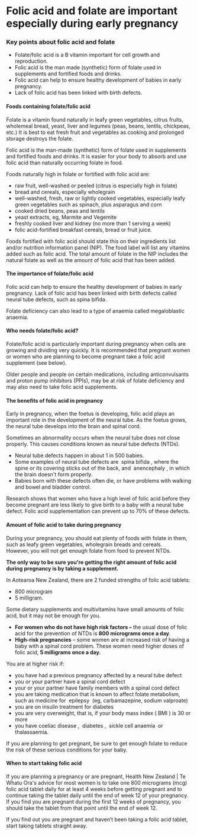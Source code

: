 # Folic acid and folate are important especially during early pregnancy

### Key points about folic acid and folate

- Folate/folic acid is a B vitamin important for cell growth and reproduction.
- Folic acid is the man made (synthetic) form of folate used in supplements and fortified foods and drinks.
- Folic acid can help to ensure healthy development of babies in early pregnancy.
- Lack of folic acid has been linked with birth defects.

#### Foods containing folate/folic acid

Folate is a vitamin found naturally in leafy green vegetables, citrus fruits, wholemeal bread, yeast, liver and legumes (peas, beans, lentils, chickpeas, etc.) It is best to eat fresh fruit and vegetables as cooking and prolonged storage destroys the folate.

Folic acid is the man-made (synthetic) form of folate used in supplements and fortified foods and drinks. It is easier for your body to absorb and use folic acid than naturally occurring folate in food.

Foods naturally high in folate or fortified with folic acid are:

- raw fruit, well-washed or peeled (citrus is especially high in folate)
- bread and cereals, especially wholegrain
- well-washed, fresh, raw or lightly cooked vegetables, especially leafy green vegetables such as spinach, plus asparagus and corn
- cooked dried beans, peas and lentils
- yeast extracts, eg, Marmite and Vegemite
- freshly cooked liver and kidney (no more than 1 serving a week)
- folic acid-fortified breakfast cereals, bread or fruit juice.

Foods fortified with folic acid should state this on their ingredients list and/or nutrition information panel (NIP). The food label will list any vitamins added such as folic acid. The total amount of folate in the NIP includes the natural folate as well as the amount of folic acid that has been added.

#### The importance of folate/folic acid 

Folic acid can help to ensure the healthy development of babies in early pregnancy. Lack of folic acid has been linked with birth defects called neural tube defects, such as spina bifida.

Folate deficiency can also lead to a type of anaemia called megaloblastic anaemia.

#### Who needs folate/folic acid?

Folate/folic acid is particularly important during pregnancy when cells are growing and dividing very quickly. It is recommended that pregnant women or women who are planning to become pregnant take a folic acid supplement (see below).

Older people and people on certain medications, including anticonvulsants and proton pump inhibitors (PPIs), may be at risk of folate deficiency and may also need to take folic acid supplements.

#### The benefits of folic acid in pregnancy

Early in pregnancy, when the foetus is developing, folic acid plays an important role in the development of the neural tube. As the foetus grows, the neural tube develops into the brain and spinal cord.

Sometimes an abnormality occurs when the neural tube does not close properly. This causes conditions known as neural tube defects (NTDs).

- Neural tube defects happen in about 1 in 500 babies.
- Some examples of neural tube defects are  spina bifida
  , where the spine or its covering sticks out of the back, and  anencephaly
  , in which the brain doesn't form properly.
- Babies born with these defects often die, or have problems with walking and bowel and bladder control.

Research shows that women who have a high level of folic acid before they become pregnant are less likely to give birth to a baby with a neural tube defect. Folic acid supplementation can prevent up to 70% of these defects.

#### Amount of folic acid to take during pregnancy

During your pregnancy, you should eat plenty of foods with folate in them, such as leafy green vegetables, wholegrain breads and cereals. However, you will not get enough folate from food to prevent NTDs.

**The only way to be sure you're getting the right amount of folic acid during pregnancy is by taking a supplement.**

In Aotearoa New Zealand, there are 2 funded strengths of folic acid tablets:

- 800 microgram
- 5 milligram.

Some dietary supplements and multivitamins have small amounts of folic acid, but it may not be enough for you.

- **For women who do not have high risk factors –** the usual dose of folic acid for the prevention of NTDs is **800 micrograms once a day**.
- **High-risk pregnancies** – some women are at increased risk of having a baby with a spinal cord problem. These women need higher doses of folic acid, **5 milligrams once a day.**

You are at higher risk if:

- you have had a previous pregnancy affected by a neural tube defect
- you or your partner have a spinal cord defect
- your or your partner have family members with a spinal cord defect
- you are taking medication that is known to affect folate metabolism, such as medicine for  epilepsy
   (eg, carbamazepine, sodium valproate)
- you are on insulin treatment for diabetes
- you are very overweight, that is, if your body mass index ( BMI
  ) is 30 or more
- you have coeliac disease
  ,  diabetes
  ,  sickle cell anaemia
   or thalassaemia.

If you are planning to get pregnant, be sure to get enough folate to reduce the risk of these serious conditions for your baby.

#### When to start taking folic acid

If you are planning a pregnancy or are pregnant, Health New Zealand | Te Whatu Ora's advice for most women is to take one 800 micrograms (mcg) folic acid
tablet daily for at least 4 weeks before getting pregnant and to continue taking the tablet daily until the end of week 12 of your pregnancy. If you find you are pregnant during the first 12 weeks of pregnancy, you should take the tablet from that point until the end of week 12.

If you find out you are pregnant and haven’t been taking a folic acid tablet, start taking tablets straight away.
